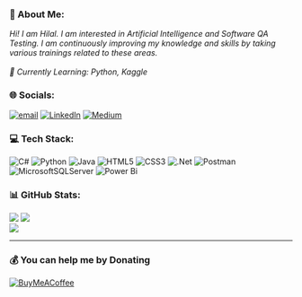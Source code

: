 ### 💫 About Me:
*Hi! I am Hilal. I am interested in Artificial Intelligence and Software QA Testing. I am continuously improving my knowledge and skills by taking various trainings related to these areas.<br> <br>🌱 Currently Learning: Python, Kaggle<br>*

### 🌐 Socials:
[![email](https://img.shields.io/badge/Email-D14836?logo=gmail&logoColor=white)](mailto:hilakdogan@outlook.com) [![LinkedIn](https://img.shields.io/badge/LinkedIn-%230077B5.svg?logo=linkedin&logoColor=white)](https://linkedin.com/in/linkedin.com/in/hilalakdogan/) [![Medium](https://img.shields.io/badge/Medium-12100E?logo=medium&logoColor=white)](https://medium.com/@medium.com/@hilalakdogan) 

### 💻 Tech Stack:
![C#](https://img.shields.io/badge/c%23-%23239120.svg?style=for-the-badge&logo=csharp&logoColor=white) ![Python](https://img.shields.io/badge/python-3670A0?style=for-the-badge&logo=python&logoColor=ffdd54) ![Java](https://img.shields.io/badge/java-%23ED8B00.svg?style=for-the-badge&logo=openjdk&logoColor=white) ![HTML5](https://img.shields.io/badge/html5-%23E34F26.svg?style=for-the-badge&logo=html5&logoColor=white) ![CSS3](https://img.shields.io/badge/css3-%231572B6.svg?style=for-the-badge&logo=css3&logoColor=white) ![.Net](https://img.shields.io/badge/.NET-5C2D91?style=for-the-badge&logo=.net&logoColor=white) ![Postman](https://img.shields.io/badge/Postman-FF6C37?style=for-the-badge&logo=postman&logoColor=white) ![MicrosoftSQLServer](https://img.shields.io/badge/Microsoft%20SQL%20Server-CC2927?style=for-the-badge&logo=microsoft%20sql%20server&logoColor=white) ![Power Bi](https://img.shields.io/badge/power_bi-F2C811?style=for-the-badge&logo=powerbi&logoColor=black)

### 📊 GitHub Stats:
![](https://github-readme-stats.vercel.app/api?username=akdoganhilal&theme=one_dark_pro&hide_border=false&include_all_commits=false&count_private=false)
![](https://nirzak-streak-stats.vercel.app/?user=akdoganhilal&theme=one_dark_pro&hide_border=false)<br/>
![](https://github-readme-stats.vercel.app/api/top-langs/?username=akdoganhilal&theme=one_dark_pro&hide_border=false&include_all_commits=false&count_private=false&layout=compact)

---

  ### 💰 You can help me by Donating
  [![BuyMeACoffee](https://img.shields.io/badge/Buy%20Me%20a%20Coffee-ffdd00?style=for-the-badge&logo=buy-me-a-coffee&logoColor=black)](https://buymeacoffee.com/buymeacoffee.com/hilaltech) 
